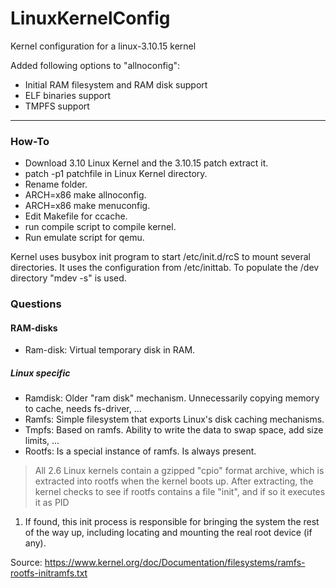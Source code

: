 LinuxKernelConfig
=================

Kernel configuration for a linux-3.10.15 kernel

Added following options to "allnoconfig":
* Initial RAM filesystem and RAM disk support
* ELF binaries support
* TMPFS support

-----------------

### How-To ###

* Download 3.10 Linux Kernel and the 3.10.15 patch extract it.
* patch -p1 patchfile in Linux Kernel directory.
* Rename folder.
* ARCH=x86 make allnoconfig.
* ARCH=x86 make menuconfig.
* Edit Makefile for ccache.
* run compile script to compile kernel.
* Run emulate script for qemu.

Kernel uses busybox init program to start /etc/init.d/rcS to mount several directories.
It uses the configuration from /etc/inittab. To populate the /dev directory "mdev -s" is used.

### Questions ###

#### RAM-disks ####

* Ram-disk: Virtual temporary disk in RAM.

##### Linux specific #####

* Ramdisk: Older "ram disk" mechanism. Unnecessarily copying memory to cache, needs fs-driver, ...
* Ramfs: Simple filesystem that exports Linux's disk caching mechanisms.
* Tmpfs: Based on ramfs. Ability to write the data to swap space, add size limits, ...
* Rootfs: Is a special instance of ramfs. Is always present.

> All 2.6 Linux kernels contain a gzipped "cpio" format archive, which is
extracted into rootfs when the kernel boots up.  After extracting, the kernel
checks to see if rootfs contains a file "init", and if so it executes it as PID
1.  If found, this init process is responsible for bringing the system the
rest of the way up, including locating and mounting the real root device (if
any).

Source:
https://www.kernel.org/doc/Documentation/filesystems/ramfs-rootfs-initramfs.txt
